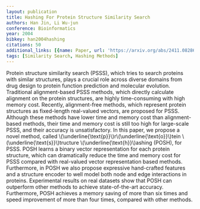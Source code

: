 ```yaml
---
layout: publication
title: Hashing For Protein Structure Similarity Search
authors: Han Jin, Li Wu-jun
conference: Bioinformatics
year: 2004
bibkey: han2004hashing
citations: 50
additional_links: [{name: Paper, url: 'https://arxiv.org/abs/2411.08286'}]
tags: [Similarity Search, Hashing Methods]
---
```

Protein structure similarity search (PSSS), which tries to search proteins
with similar structures, plays a crucial role across diverse domains from drug
design to protein function prediction and molecular evolution. Traditional
alignment-based PSSS methods, which directly calculate alignment on the protein
structures, are highly time-consuming with high memory cost. Recently,
alignment-free methods, which represent protein structures as fixed-length
real-valued vectors, are proposed for PSSS. Although these methods have lower
time and memory cost than alignment-based methods, their time and memory cost
is still too high for large-scale PSSS, and their accuracy is unsatisfactory.
In this paper, we propose a novel method, called
\\(\underline\{\text\{p\}\}\\)r\\(\underline\{\text\{o\}\}\\)tein
\\(\underline\{\text\{s\}\}\\)tructure \\(\underline\{\text\{h\}\}\\)ashing (POSH), for PSSS.
POSH learns a binary vector representation for each protein structure, which
can dramatically reduce the time and memory cost for PSSS compared with
real-valued vector representation based methods. Furthermore, in POSH we also
propose expressive hand-crafted features and a structure encoder to well model
both node and edge interactions in proteins. Experimental results on real
datasets show that POSH can outperform other methods to achieve
state-of-the-art accuracy. Furthermore, POSH achieves a memory saving of more
than six times and speed improvement of more than four times, compared with
other methods.